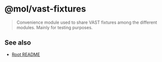 # @mol/vast-fixtures

> Convenience module used to share VAST fixtures among the different modules. Mainly for testing purposes.

## See also
* [Root README](../../README.md)